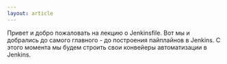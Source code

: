 ```yaml
---
layout: article
---
```

Привет и добро пожаловать на лекцию о Jenkinsfile.  Вот мы и добрались до самого главного - до построения пайплайнов в Jenkins. С этого момента мы будем строить свои конвейеры автоматизации в Jenkins.
